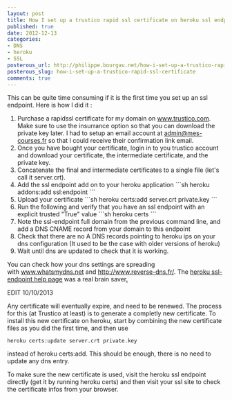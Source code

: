 ```yaml
---
layout: post
title: How I set up a trustico rapid ssl certificate on heroku ssl endpoint
published: true
date: 2012-12-13
categories:
- DNS
- heroku
- SSL
posterous_url: http://philippe.bourgau.net/how-i-set-up-a-trustico-rapid-ssl-certificate
posterous_slug: how-i-set-up-a-trustico-rapid-ssl-certificate
comments: true
---
```

<p>This can be quite time consuming if it is the first time you set up an ssl endpoint. Here is how I did it :</p>
<ol><li>Purchase a rapidssl certificate for my domain on <a href="http://www.trustico.com" target="_blank">www.trustico.com</a>. Make sure to use the insurrance option so that you can download the private key later. I had to setup an email account at <a href="mailto:admin@mes-courses.fr" target="_blank">admin@mes-courses.fr</a> so that I could receive their confirmation link email.</li> <li>Once you have bought your certificate, login in to you trustico account and download your certificate, the intermediate certificate, and the private key.</li><li>Concatenate the final and intermediate certificates to a single file (let&#39;s call it server.crt).</li> <li>Add the ssl endpoint add on to your heroku application
```sh
heroku addons:add ssl:endpoint
```
</li><li>Upload your certificate
```sh
heroku certs:add server.crt private.key
```
</li><li>Run the following and verify that you have an ssl endpoint with an explicit trusted &quot;True&quot; value
```sh
heroku certs
```
</li><li>Note the ssl-endpoint full domain from the previous command line, and add a DNS CNAME record from your domain to this endpoint</li>
<li>Check that there are no A DNS records pointing to heroku ips on your dns configuration (It used to be the case with older versions of heroku)</li>
<li>Wait until dns are updated to check that it is working.</li>
</ol>
<p> You can check how your dns settings are spreading with <a href="http://www.whatsmydns.net/" target="_blank">www.whatsmydns.net</a> and <a href="http://www.reverse-dns.fr/">http://www.reverse-dns.fr/</a>. The <a href="https://devcenter.heroku.com/articles/ssl-endpoint">heroku ssl-endpoint help page</a> was a real brain saver<a href="https://devcenter.heroku.com/articles/ssl-endpoint">.</a></p>



EDIT 10/10/2013

Any certificate will eventually expire, and need to be renewed. The process for this (at Trustico at least) is to generate a completly new certificate. To install this new certificate on heroku, start by combining the new certificate files as you did the first time, and then use

```
heroku certs:update server.crt private.key
```

instead of heroku certs:add. This should be enough, there is no need to update any dns entry.

To make sure the new certificate is used, visit the heroku ssl endpoint directly (get it by running heroku certs) and then visit your ssl site to check the certificate infos from your browser.